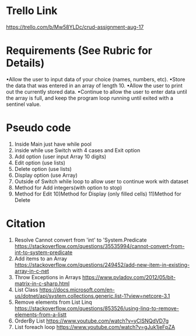 # Trello Link
https://trello.com/b/Mw58YLDc/crud-assignment-aug-17

# Requirements (See Rubric for Details)
•Allow the user to input data of your choice (names, numbers, etc).
•Store the data that was entered in an array of length 10.
•Allow the user to print out the currently stored data.
•Continue to allow the user to enter data until the array is full, and keep the program loop running until exited with a sentinel value.

# Pseudo code
1) Inside Main just have while pool
2) inside while use Switch with 4 cases and Exit option
3) Add option (user input Array 10 digits)
4) Edit option (use lists)
5) Delete option (use lists)
6) Display option (use Array)
7) Outside of Switch while loop to allow user to continue work with dataset
8) Method for Add integers(with option to stop)
9) Method for Edit
10)Method for Display (only filled cells)
11)Method for Delete

# Citation

1) Resolve Cannot convert from 'int' to 'System.Predicate
https://stackoverflow.com/questions/35535994/cannot-convert-from-int-to-system-predicate
2) Add items to an Array
https://stackoverflow.com/questions/249452/add-new-item-in-existing-array-in-c-net
3) Throw Exceptions in Arrays
https://www.pvladov.com/2012/05/bit-matrix-in-c-sharp.html
4) List Class
https://docs.microsoft.com/en-us/dotnet/api/system.collections.generic.list-1?view=netcore-3.1
5) Remove elements from List Linq
https://stackoverflow.com/questions/853526/using-linq-to-remove-elements-from-a-listt
6) OrderBy List
https://www.youtube.com/watch?v=yClSNQdVD7g
7) List foreach loop
https://www.youtube.com/watch?v=gJuk1jeFpZA
